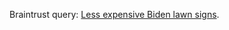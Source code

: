Braintrust query: <a href="https://github.com/scripting/Scripting-News/issues/186">Less expensive Biden lawn signs</a>. 
